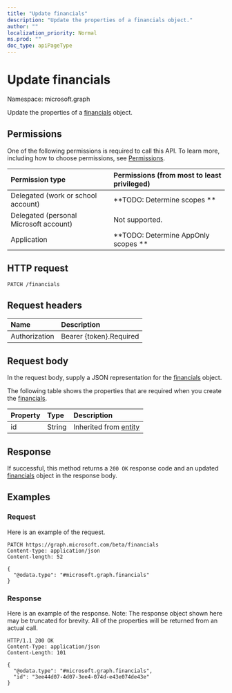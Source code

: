 ```yaml
---
title: "Update financials"
description: "Update the properties of a financials object."
author: ""
localization_priority: Normal
ms.prod: ""
doc_type: apiPageType
---
```


# Update financials

Namespace: microsoft.graph

Update the properties of a [financials](../resources/financials.md) object.

## Permissions
One of the following permissions is required to call this API. To learn more, including how to choose permissions, see [Permissions](/concepts/permissions-reference.md).

|Permission type|Permissions (from most to least privileged)|
|:---|:---|
|Delegated (work or school account)|**TODO: Determine scopes **|
|Delegated (personal Microsoft account)|Not supported.|
|Application|**TODO: Determine AppOnly scopes **|

## HTTP request
<!-- {
  "blockType": "ignored"
}
-->
``` http
PATCH /financials
```

## Request headers
|Name|Description|
|:---|:---|
|Authorization|Bearer {token}.Required|

## Request body
In the request body, supply a JSON representation for the [financials](../resources/financials.md) object.

The following table shows the properties that are required when you create the [financials](../resources/financials.md).

|Property|Type|Description|
|:---|:---|:---|
|id|String| Inherited from [entity](../resources/entity.md)|



## Response
If successful, this method returns a `200 OK` response code and an updated [financials](../resources/financials.md) object in the response body.

## Examples

### Request
Here is an example of the request.
<!-- {
  "blockType": "request",
  "name": "update_financials"
}
-->
``` http
PATCH https://graph.microsoft.com/beta/financials
Content-type: application/json
Content-length: 52

{
  "@odata.type": "#microsoft.graph.financials"
}
```

### Response
Here is an example of the response. Note: The response object shown here may be truncated for brevity. All of the properties will be returned from an actual call.
<!-- {
  "blockType": "response",
  "truncated": true
}
-->
``` http
HTTP/1.1 200 OK
Content-Type: application/json
Content-Length: 101

{
  "@odata.type": "#microsoft.graph.financials",
  "id": "3ee44d07-4d07-3ee4-074d-e43e074de43e"
}
```

